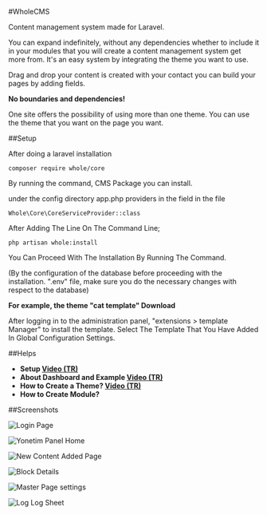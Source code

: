 #WholeCMS 

Content management system made for Laravel.

You can expand indefinitely, without any dependencies whether to include it in your modules that you will create a content management system get more from. It's an easy system by integrating the theme you want to use.

Drag and drop your content is created with your contact you can build your pages by adding fields.

**No boundaries and dependencies!**

One site offers the possibility of using more than one theme. You can use the theme that you want on the page you want.

##Setup

After doing a laravel installation

`composer require whole/core`

By running the command, CMS Package you can install.

under the config directory app.php providers in the field in the file

`Whole\Core\CoreServiceProvider::class`

After Adding The Line On The Command Line;

`php artisan whole:install`

You Can Proceed With The Installation By Running The Command.

(By the configuration of the database before proceeding with the installation. ".env" file, make sure you do the necessary changes with respect to the database)

**For example, the theme "cat template" Download**

After logging in to the administration panel, "extensions > template Manager" to install the template. Select The Template That You Have Added In Global Configuration Settings.

##Helps
* **Setup [Video (TR)](https://youtu.be/Mr3mkBt28IQ)**
* **About Dashboard and Example [Video (TR)](https://www.youtube.com/watch?v=K7knWnjwWE0)**
* **How to Create a Theme? [Video (TR)](https://youtu.be/fXrqFIrBox0)**
* **How to Create Module?**

##Screenshots

![Login Page](http://wholecms.furkancelik.com.tr/whole_picture/login.png)


  
![Yonetim Panel Home](http://wholecms.furkancelik.com.tr/whole_picture/index.png)

  

![New Content Added Page](http://wholecms.furkancelik.com.tr/whole_picture/content.png)

  

![Block Details](http://wholecms.furkancelik.com.tr/whole_picture/blocks_details.png)

  

![Master Page settings](http://wholecms.furkancelik.com.tr/whole_picture/master_page.png)
  


![Log Log Sheet](http://wholecms.furkancelik.com.tr/whole_picture/login_log.png)